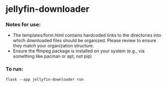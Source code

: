 # jellyfin-downloader

### Notes for use:
- The templates/form.html contains hardcoded links to the directories into which downloaded files should be organized. Please review to ensure they match your organization structure.
- Ensure the ffmpeg package is installed on your system (e.g., via something like pacman or apt, not pip)

### To run:
`flask --app jellyfin-downloader run`
